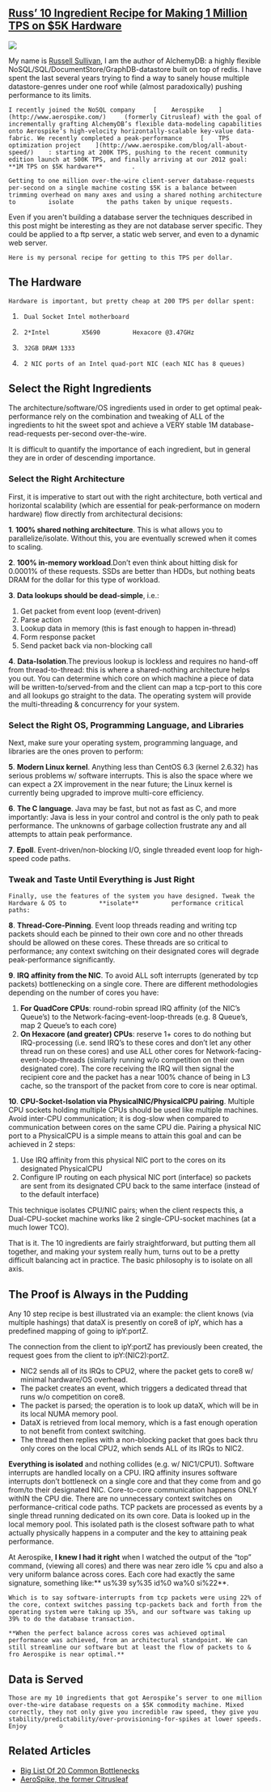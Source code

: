 ## [Russ’ 10 Ingredient Recipe for Making 1 Million TPS on $5K Hardware](/blog/2012/9/10/russ-10-ingredient-recipe-for-making-1-million-tps-on-5k-har.html)

    

    

![](http://farm9.staticflickr.com/8319/7952195310_8078e8c9df_m.jpg)

My name is [Russell Sullivan](https://twitter.com/jaksprats), I am the author of AlchemyDB: a highly flexible NoSQL/SQL/DocumentStore/GraphDB-datastore built on top of redis. I have spent the last several years trying to find a way to sanely house multiple datastore-genres under one roof while (almost paradoxically) pushing performance to its limits.  

    I recently joined the NoSQL company     [    Aerospike    ](http://www.aerospike.com/)     (formerly Citrusleaf) with the goal of incrementally grafting AlchemyDB’s flexible data-modeling capabilities onto Aerospike’s high-velocity horizontally-scalable key-value data-fabric. We recently completed a peak-performance     [    TPS optimization project    ](http://www.aerospike.com/blog/all-about-speed/)    : starting at 200K TPS, pushing to the recent community edition launch at 500K TPS, and finally arriving at our 2012 goal:         **1M TPS on $5K hardware**        .      

    Getting to one million over-the-wire client-server database-requests per-second on a single machine costing $5K is a balance between trimming overhead on many axes and using a shared nothing architecture to         isolate         the paths taken by unique requests.    

Even if you aren't building a database server the techniques described in this post might be interesting as they are not database server specific. They could be applied to a ftp server, a static web server, and even to a dynamic web server.

    Here is my personal recipe for getting to this TPS per dollar.    

## The Hardware

    Hardware is important, but pretty cheap at 200 TPS per dollar spent:    

1.      Dual Socket Intel motherboard    
2.      2*Intel         X5690         Hexacore @3.47GHz    
3.      32GB DRAM 1333    
4.      2 NIC ports of an Intel quad-port NIC (each NIC has 8 queues)    

## Select the Right Ingredients

The architecture/software/OS ingredients used in order to get optimal peak-performance rely on the combination and tweaking of ALL of the ingredients to hit the sweet spot and achieve a VERY stable 1M database-read-requests per-second over-the-wire.  

It is difficult to quantify the importance of each ingredient, but in general they are in order of descending importance.

### Select the Right Architecture

First, it is imperative to start out with the right architecture, both vertical and horizontal scalability (which are essential for peak-performance on modern hardware) flow directly from architectural decisions:

**1**. **100% shared nothing architecture**. This is what allows you to parallelize/isolate. Without this, you are eventually screwed when it comes to scaling.

**2**. **100% in-memory workload**.Don’t even think about hitting disk for 0.0001% of these requests. SSDs are better than HDDs, but nothing beats DRAM for the dollar for this type of workload.

**3**. **Data lookups should be dead-simple**, i.e.:

1.  Get packet from event loop (event-driven)
2.  Parse action
3.  Lookup data in memory (this is fast enough to happen in-thread)
4.  Form response packet
5.  Send packet back via non-blocking call

**4**. **Data-Isolation**.The previous lookup is lockless and requires no hand-off from thread-to-thread: this is where a shared-nothing architecture helps you out. You can determine which core on which machine a piece of data will be written-to/served-from and the client can map a tcp-port to this core and all lookups go straight to the data. The operating system will provide the multi-threading & concurrency for your system.

### Select the Right OS, Programming Language, and Libraries

Next, make sure your operating system, programming language, and libraries are the ones proven to perform: 

**5**. **Modern Linux kernel**. Anything less than CentOS 6.3 (kernel 2.6.32) has serious problems w/ software interrupts. This is also the space where we can expect a 2X improvement in the near future; the Linux kernel is currently being upgraded to improve multi-core efficiency.

**6**. **The C language**. Java may be fast, but not as fast as C, and more importantly: Java is less in your control and control is the only path to peak performance. The unknowns of garbage collection frustrate any and all attempts to attain peak performance.

**7**. **Epoll**. Event-driven/non-blocking I/O, single threaded event loop for high-speed code paths.

### Tweak and Taste Until Everything is Just Right

    Finally, use the features of the system you have designed. Tweak the Hardware & OS to         **isolate**         performance critical paths:    

**8**. **Thread-Core-Pinning**. Event loop threads reading and writing tcp packets should each be pinned to their own core and no other threads should be allowed on these cores. These threads are so critical to performance; any context switching on their designated cores will degrade peak-performance significantly.

**9**. **IRQ affinity from the NIC**. To avoid ALL soft interrupts (generated by tcp packets) bottlenecking on a single core. There are different methodologies depending on the number of cores you have:

1.  **For QuadCore CPUs**: round-robin spread IRQ affinity (of the NIC’s Queue’s) to the Network-facing-event-loop-threads (e.g. 8 Queue’s, map 2 Queue’s to each core)
2.  **On Hexacore (and greater) CPUs**: reserve 1+ cores to do nothing but IRQ-processing (i.e. send IRQ’s to these cores and don’t let any other thread run on these cores) and use ALL other cores for Network-facing-event-loop-threads (similarly running w/o competition on their own designated core). The core receiving the IRQ will then signal the recipient core and the packet has a near 100% chance of being in L3 cache, so the transport of the packet from core to core is near optimal.

**10**. **CPU-Socket-Isolation via PhysicalNIC/PhysicalCPU pairing**. Multiple CPU sockets holding multiple CPUs should be used like multiple machines. Avoid inter-CPU communication; it is dog-slow when compared to communication between cores on the same CPU die. Pairing a physical NIC port to a PhysicalCPU is a simple means to attain this goal and can be achieved in 2 steps:

1.  Use IRQ affinity from this physical NIC port to the cores on its designated PhysicalCPU
2.  Configure IP routing on each physical NIC port (interface) so packets are sent from its designated CPU back to the same interface (instead of to the default interface)

This technique isolates CPU/NIC pairs; when the client respects this, a Dual-CPU-socket machine works like 2 single-CPU-socket machines (at a much lower TCO).

That is it. The 10 ingredients are fairly straightforward, but putting them all together, and making your system really hum, turns out to be a pretty difficult balancing act in practice. The basic philosophy is to     isolate         on all axis.    

## The Proof is Always in the Pudding

Any 10 step recipe is best illustrated via an example: the client knows (via multiple hashings) that dataX is presently on core8 of ipY, which has a predefined mapping of going to ipY:portZ.

The connection from the client to ipY:portZ has previously been created, the request goes from the client to ipY:(NIC2):portZ.

*   NIC2 sends all of its IRQs to CPU2, where the packet gets to core8 w/ minimal hardware/OS overhead.  
*   The packet creates an event, which triggers a dedicated thread that runs w/o competition on core8.
*   The packet is parsed; the operation is to look up dataX, which will be in its local NUMA memory pool.
*   DataX is retrieved from local memory, which is a fast enough operation to not benefit from context switching.
*   The thread then replies with a non-blocking packet that goes back thru only cores on the local CPU2, which sends ALL of its IRQs to NIC2.

**Everything is isolated** and nothing collides (e.g. w/ NIC1/CPU1). Software interrupts are handled locally on a CPU. IRQ affinity insures software interrupts don’t bottleneck on a single core and that they come from and go from/to their designated NIC. Core-to-core communication happens ONLY withIN the CPU die. There are no unnecessary context switches on performance-critical code paths. TCP packets are processed as events by a single thread running dedicated on its own core. Data is looked up in the local memory pool. This isolated path is the closest software path to what actually physically happens in a computer and the key to attaining peak performance.  

At Aerospike, **I knew I had it right** when I watched the output of the “top” command, (viewing all cores) and there was near zero idle % cpu and also a very uniform balance across cores. Each core had exactly the same signature, something like:** us%39 sy%35 id%0 wa%0 si%22**.

    Which is to say software-interrupts from tcp packets were using 22% of the core, context switches passing tcp-packets back and forth from the operating system were taking up 35%, and our software was taking up 39% to do the database transaction.    

    **When the perfect balance across cores was achieved optimal performance was achieved, from an architectural standpoint. We can still streamline our software but at least the flow of packets to & fro Aerospike is near optimal.**    

## Data is Served

    Those are my 10 ingredients that got Aerospike’s server to one million over-the-wire database requests on a $5K commodity machine. Mixed correctly, they not only give you incredible raw speed, they give you stability/predictability/over-provisioning-for-spikes at lower speeds. Enjoy         ☺    

##     Related Articles    

*   [Big List Of 20 Common Bottlenecks](http://highscalability.com/blog/2012/5/16/big-list-of-20-common-bottlenecks.html)
*   [AeroSpike, the former Citrusleaf](http://www.dbms2.com/2012/08/27/aerospike-the-former-citrusleaf)

    